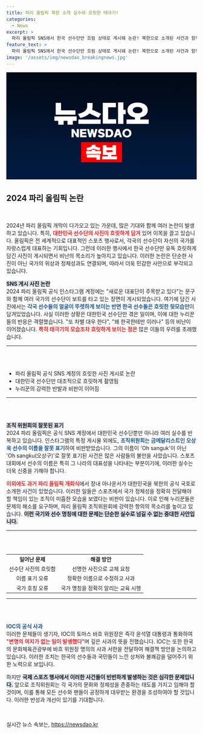 ```yaml
---
title: 파리 올림픽 북한 소개 실수와 흐릿한 태극기!
categories:
  - News
excerpt: >
  파리 올림픽 SNS에서 한국 선수단만 흐림 상태로 게시돼 논란! 북한으로 소개된 사건과 함께 지속되는 차별 대우, IOC의 사과가 이어진 가운데 뜨거운 이목을 끌고 있다.
feature_text: >
  파리 올림픽 SNS에서 한국 선수단만 흐림 상태로 게시돼 논란! 북한으로 소개된 사건과 함께 지속되는 차별 대우, IOC의 사과가 이어진 가운데 뜨거운 이목을 끌고 있다.
image: '/assets/img/newsdao_breakingnews.jpg'
---
```


<p><img src="/assets/img/newsdao_breakingnews.jpg" alt="pcversion 속보" /></p>

<h2 data-ke-size="size26">2024 파리 올림픽 논란</h2>

<p data-ke-size="size16">&nbsp;</p>  

<p>2024년 파리 올림픽 개막이 다가오고 있는 가운데, 많은 기대와 함께 여러 논란이 발생하고 있습니다. 특히, <b><span style="color: #ee2323;">대한민국 선수단의 사진이 흐릿하게 담겨</span></b> 있어 이목을 끌고 있습니다. 올림픽은 전 세계적으로 대표적인 스포츠 행사로서, 각국의 선수단이 자신의 국가를 자랑스럽게 대표하는 기회입니다. 그런데 이러한 행사에서 한국 선수단만 유독 흐릿하게 담긴 사진이 게시되면서 비난의 목소리가 높아지고 있습니다. 이러한 논란은 단순한 사진이 아닌 국가의 위상과 정체성과도 연결되며, 따라서 더욱 민감한 사안으로 부각되고 있습니다.</p>

<p><b><span style="background-color: #21538527;">SNS 게시 사진 논란</span></b><br />
2024 파리 올림픽 공식 인스타그램 계정에는 "새로운 대표단이 주목받고 있다"는 문구와 함께 여러 국가의 선수단이 보트를 타고 있는 장면이 게시되었습니다. 여기에 담긴 사진에서는 <b><span style="color: #1a5490;">각국 선수들의 얼굴이 뚜렷하게 보이는 반면 한국 선수들은 흐릿한 뒷모습만</span></b>이 담겨있었습니다. 사실 이러한 상황은 대한민국 선수단만 겪은 일이며, 이에 대한 누리꾼들의 반응은 격렬했습니다. "또 차별 대우 한다", "왜 한국한테만 이러나" 등의 비난이 이어졌습니다. <b><span style="color: #ee2323;">특히 태극기의 모습조차 흐릿하게 보이는 점은</span></b> 많은 이들의 우려를 초래했습니다.</p>

<p><hr><br />
<br>  </p>

<ul>  
<li>파리 올림픽 공식 SNS 계정의 흐릿한 사진 게시로 논란</li>  
<li>대한민국 선수단만 대조적으로 흐릿하게 촬영됨</li>  
<li>누리꾼의 강력한 반발과 비판이 이어짐</li>  
</ul>  

<p><hr><br />
<br>  </p>

<p><b><span style="background-color: #21538527;">조직 위원회의 잘못된 표기</span></b><br />
2024 파리 올림픽은 공식 SNS 계정에서 대한민국 선수단뿐만 아니라 여러 실수를 반복하고 있습니다. 인스타그램의 특정 게시물 외에도, <b><span style="color: #1a5490;">조직위원회는 금메달리스트인 오상욱 선수의 이름을 잘못 표기</span></b>하여 비판받았습니다. 그의 이름이 'Oh sanguk'이 아닌 'Oh sangku(오상구)'로 잘못 표기된 사건은 많은 사람들의 불만을 사았습니다. 스포츠 대회에서 선수의 이름은 특히 그 나라의 대표성을 나타내는 부분이기에, 이러한 실수는 더욱 신중을 기해야 합니다.</p>

<p><b><span style="color: #ee2323;">이외에도 과거 파리 올림픽 개회식</span></b>에서 장내 아나운서가 대한민국을 북한의 공식 국호로 소개한 사건이 있었습니다. 이러한 일들은 스포츠에서 국가 정체성을 정확히 전달해야 할 책임이 있는 조직이 미흡한 모습을 보였다는 비판이 있습니다. 이로 인해 누리꾼들은 문제의 해소를 요구하며, 파리 올림픽 조직위원회에 강력한 항의의 목소리를 높이고 있습니다. <b><span style="background-color: #21538527;">이런 국기와 선수 명칭에 대한 문제는 단순한 실수로 넘길 수 없는 중대한 사안입니다.</span></b></p>

<p><hr><br />
<br>  </p>

<table style="width: 100%; border-collapse: collapse; text-align: center;">  
<tr>  
<td style="text-align: center; height: 17px;"><b>일어난 문제</b></td>  
<td style="text-align: center; height: 17px;"><b>해결 방안</b></td>  
</tr>  
<tr>  
<td style="text-align: center; height: 17px;">선수단 사진의 흐릿함</td>  
<td style="text-align: center; height: 17px;">선명한 사진으로 교체 요청</td>  
</tr>  
<tr>  
<td style="text-align: center; height: 17px;">이름 표기 오류</td>  
<td style="text-align: center; height: 17px;">정확한 이름으로 수정하고 사과</td>  
</tr>  
<tr>  
<td style="text-align: center; height: 17px;">국가 호칭 오류</td>  
<td style="text-align: center; height: 17px;">국가 명칭을 정확히 알리는 교육 시행</td>  
</tr>  
</table>  

<p><hr><br />
<br>  </p>

<p><b><span style="color: #1a5490;">IOC의 공식 사과</span></b><br />
이러한 문제들이 생기자, IOC의 토마스 바흐 위원장은 즉각 윤석열 대통령과 통화하여 "<b><span style="color: #ee2323;">변명의 여지가 없는 일이 발생했다</span></b>"며 깊은 사과의 뜻을 전했습니다. IOC는 또한 한국의 문화체육관광부에 바흐 위원장 명의의 사과 서한을 전달하여 해결책 방안을 논의하고 있습니다. 이러한 조치는 한국의 선수들과 국민들이 느낀 상처와 불쾌감을 덜어주기 위한 노력으로 보입니다.</p>

<p>하지만 <b><span style="background-color: #21538527;">국제 스포츠 행사에서 이러한 사건들이 빈번하게 발생하는 것은 심각한 문제입니다.</span></b> 앞으로 조직위원회는 각 국가의 문화와 정체성을 존중하는 태도를 가지고 임해야 할 것이며, 이를 통해 모든 선수와 팬들이 공정하게 대우받는 환경을 조성하여야 할 것입니다. 이러한 반성과 개선이 있기를 기대합니다. </p>

<p data-ke-size="size16">&nbsp;</p>
실시간 뉴스 속보는, <a href="https://newsdao.kr" rel="dofollow">https://newsdao.kr</a>


